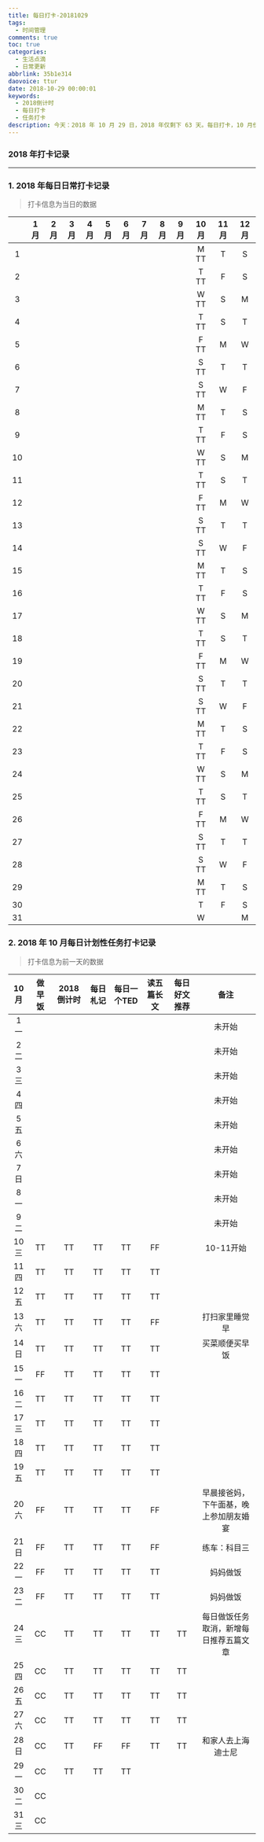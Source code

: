 ```yaml
---
title: 每日打卡-20181029
tags:
  - 时间管理
comments: true
toc: true
categories:
  - 生活点滴
  - 日常更新
abbrlink: 35b1e314
daovoice: ttur
date: 2018-10-29 00:00:01
keywords:
  - 2018倒计时
  - 每日打卡
  - 任务打卡
description: 今天：2018 年 10 月 29 日，2018 年仅剩下 63 天。每日打卡，10 月份针对每个任务打卡，慢慢来，一切都会更好的。
---
```

<script type="text/javascript" src="/js/src/bai.js"></script>

### 2018 年打卡记录

---

### 1. 2018 年每日日常打卡记录
> 打卡信息为当日的数据

|    | 1月| 2月| 3月| 4月| 5月| 6月| 7月| 8月| 9月|10月|11月|12月|
|:--:|:--:|:--:|:--:|:--:|:--:|:--:|:--:|:--:|:--:|:--:|:--:|:--:|
|  1 |    |    |    |    |    |    |    |    |    |M TT|T   |S   |
|  2 |    |    |    |    |    |    |    |    |    |T TT|F   |S   |
|  3 |    |    |    |    |    |    |    |    |    |W TT|S   |M   |
|  4 |    |    |    |    |    |    |    |    |    |T TT|S   |T   |
|  5 |    |    |    |    |    |    |    |    |    |F TT|M   |W   |
|  6 |    |    |    |    |    |    |    |    |    |S TT|T   |T   |
|  7 |    |    |    |    |    |    |    |    |    |S TT|W   |F   |
|  8 |    |    |    |    |    |    |    |    |    |M TT|T   |S   |
|  9 |    |    |    |    |    |    |    |    |    |T TT|F   |S   |
| 10 |    |    |    |    |    |    |    |    |    |W TT|S   |M   |
| 11 |    |    |    |    |    |    |    |    |    |T TT|S   |T   |
| 12 |    |    |    |    |    |    |    |    |    |F TT|M   |W   |
| 13 |    |    |    |    |    |    |    |    |    |S TT|T   |T   |
| 14 |    |    |    |    |    |    |    |    |    |S TT|W   |F   |
| 15 |    |    |    |    |    |    |    |    |    |M TT|T   |S   |
| 16 |    |    |    |    |    |    |    |    |    |T TT|F   |S   |
| 17 |    |    |    |    |    |    |    |    |    |W TT|S   |M   |
| 18 |    |    |    |    |    |    |    |    |    |T TT|S   |T   |
| 19 |    |    |    |    |    |    |    |    |    |F TT|M   |W   |
| 20 |    |    |    |    |    |    |    |    |    |S TT|T   |T   |
| 21 |    |    |    |    |    |    |    |    |    |S TT|W   |F   |
| 22 |    |    |    |    |    |    |    |    |    |M TT|T   |S   |
| 23 |    |    |    |    |    |    |    |    |    |T TT|F   |S   |
| 24 |    |    |    |    |    |    |    |    |    |W TT|S   |M   |
| 25 |    |    |    |    |    |    |    |    |    |T TT|S   |T   |
| 26 |    |    |    |    |    |    |    |    |    |F TT|M   |W   |
| 27 |    |    |    |    |    |    |    |    |    |S TT|T   |T   |
| 28 |    |    |    |    |    |    |    |    |    |S TT|W   |F   |
| 29 |    |    |    |    |    |    |    |    |    |M TT|T   |S   |
| 30 |    |    |    |    |    |    |    |    |    |T   |F   |S   |
| 31 |    |    |    |    |    |    |    |    |    |W   |    |M   |


### 2. 2018 年 10 月每日计划性任务打卡记录

> 打卡信息为前一天的数据

| 10 月 | 做早饭    | 2018倒计时| 每日札记  |每日一个TED|读五篇长文 |每日好文推荐| 备注      |
|:-----:|:---------:|:---------:|:---------:|:---------:|:---------:|:----------:|:---------:|
|  1 一 |           |           |           |           |           |            |  未开始   |
|  2 二 |           |           |           |           |           |            |  未开始   |
|  3 三 |           |           |           |           |           |            |  未开始   |
|  4 四 |           |           |           |           |           |            |  未开始   |
|  5 五 |           |           |           |           |           |            |  未开始   |
|  6 六 |           |           |           |           |           |            |  未开始   |
|  7 日 |           |           |           |           |           |            |  未开始   |
|  8 一 |           |           |           |           |           |            |  未开始   |
|  9 二 |           |           |           |           |           |            |  未开始   |
| 10 三 | TT        | TT        | TT        | TT        | FF        |            | 10-11开始 |
| 11 四 | TT        | TT        | TT        | TT        | TT        |            |           |
| 12 五 | TT        | TT        | TT        | TT        | TT        |            |           |
| 13 六 | TT        | TT        | TT        | TT        | FF        |            | 打扫家里睡觉早|
| 14 日 | TT        | TT        | TT        | TT        | TT        |            | 买菜顺便买早饭|
| 15 一 | FF        | TT        | TT        | TT        | TT        |            |           |
| 16 二 | TT        | TT        | TT        | TT        | TT        |            |           |
| 17 三 | TT        | TT        | TT        | TT        | TT        |            |           |
| 18 四 | TT        | TT        | TT        | TT        | TT        |            |           |
| 19 五 | TT        | TT        | TT        | TT        | TT        |            |           |
| 20 六 | FF        | TT        | TT        | TT        | FF        |            | 早晨接爸妈，下午面基，晚上参加朋友婚宴 |
| 21 日 | FF        | TT        | TT        | TT        | FF        |            | 练车：科目三|
| 22 一 | FF        | TT        | TT        | TT        | TT        |            | 妈妈做饭  |
| 23 二 | FF        | TT        | TT        | TT        | TT        |            | 妈妈做饭  |
| 24 三 | CC        | TT        | TT        | TT        | TT        | TT         | 每日做饭任务取消，新增每日推荐五篇文章 |
| 25 四 | CC        | TT        | TT        | TT        | TT        | TT         |           |
| 26 五 | CC        | TT        | TT        | TT        | TT        | TT         |           |
| 27 六 | CC        | TT        | TT        | TT        | TT        | TT         |           |
| 28 日 | CC        | TT        | FF        | FF        | TT        | TT         | 和家人去上海迪士尼 |
| 29 一 | CC        | TT        | TT        | TT        |           |            |           |
| 30 二 | CC        |           |           |           |           |            |           |
| 31 三 | CC        |           |           |           |           |            |           |
